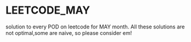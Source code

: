 # LEETCODE_MAY
solution to every POD on leetcode for MAY month.
 All these solutions are not optimal,some are naive, so please consider em!
